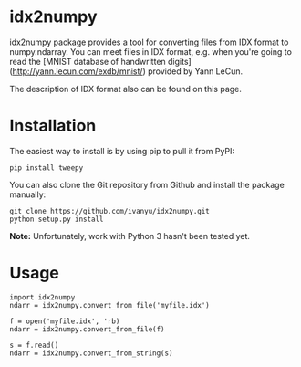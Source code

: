 idx2numpy
=========

idx2numpy package provides a tool for converting files from IDX format to
numpy.ndarray. You can meet files in IDX format, e.g. when you're going
to read the [MNIST database of handwritten digits]
(http://yann.lecun.com/exdb/mnist/) provided by Yann LeCun.

The description of IDX format also can be found on this page.


Installation
============

The easiest way to install is by using pip to pull it from PyPI:

    pip install tweepy

You can also clone the Git repository from Github and install 
the package manually:

    git clone https://github.com/ivanyu/idx2numpy.git
    python setup.py install

**Note:** Unfortunately, work with Python 3 hasn't been tested yet.

Usage
=====

    import idx2numpy
    ndarr = idx2numpy.convert_from_file('myfile.idx')
    
    f = open('myfile.idx', 'rb)
    ndarr = idx2numpy.convert_from_file(f)
    
    s = f.read()
    ndarr = idx2numpy.convert_from_string(s)
